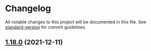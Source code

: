 # Changelog

All notable changes to this project will be documented in this file. See [standard-version](https://github.com/conventional-changelog/standard-version) for commit guidelines.

## [1.18.0](https://github.com/julian-perge/SigilADay/compare/v1.17.0...v1.18.0) (2021-12-11)
